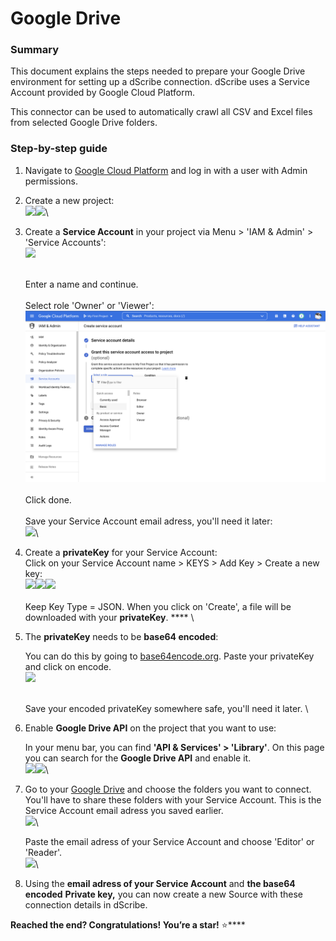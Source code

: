 # Google Drive

### Summary

This document explains the steps needed to prepare your Google Drive environment for setting up a dScribe connection. dScribe uses a Service Account provided by Google Cloud Platform.

This connector can be used to automatically crawl all CSV and Excel files from selected Google Drive folders.&#x20;

### Step-by-step guide

1. Navigate to [Google Cloud Platform](https://console.cloud.google.com) and log in with a user with Admin permissions.
2. Create a new project: \
   ![](../../.gitbook/assets/googledrive\_createProject.png)![](../../.gitbook/assets/googledrive\_createProject2.png)\

3.  Create a **Service Account** in your project via Menu > 'IAM & Admin' > 'Service Accounts':\
    ![](../../.gitbook/assets/googledrive\_creatingServiceAccount.png)

    \
    Enter a name and continue.\
    \
    Select role 'Owner' or 'Viewer':\
    ![](<../../.gitbook/assets/Screenshot 2022-03-30 at 13.55.16.png>)\
    \
    Click done.\
    \
    Save your Service Account email adress, you'll need it later:\
    ![](../../.gitbook/assets/googledrive\_createPrivateKey1.png)\

4. Create a **privateKey** for your Service Account:\
   Click on your Service Account name > KEYS > Add Key > Create a new key:\
   ![](../../.gitbook/assets/googledrive\_createPrivateKey1.png)![](../../.gitbook/assets/googledrive\_createPrivateKey2.png)![](../../.gitbook/assets/googledrive\_createPrivateKey3.png)\
   \
   Keep Key Type = JSON. When you click on 'Create', a file will be downloaded with your **privateKey**. **** \

5.  The **privateKey** needs to be **base64 encoded**:

    You can do this by going to [base64encode.org](https://www.base64encode.org). Paste your privateKey and click on encode.\
    ![](../../.gitbook/assets/googledrive\_encodedPrivateKey.png)

    \
    Save your encoded privateKey somewhere safe, you'll need it later. \

6.  Enable **Google Drive API** on the project that you want to use:

    In your menu bar, you can find **'API & Services' > 'Library'**. On this page you can search for the **Google Drive API** and enable it.\
    ![](../../.gitbook/assets/googledrive\_enableApi2.png)![](../../.gitbook/assets/googledrive\_enableApi.png)\

7.  Go to your [Google Drive](https://drive.google.com) and choose the folders you want to connect. You'll have to share these folders with your Service Account. This is the Service Account email adress you saved earlier.\
    ![](../../.gitbook/assets/googledrive\_shareDrive.png)\


    Paste the email adress of your Service Account and choose 'Editor' or 'Reader'.\
    ![](../../.gitbook/assets/googledrive\_shareDrive2.png)\

8. Using the **email adress of your Service Account** and **the base64 encoded** **Private key,** you can now create a new Source with these connection details in dScribe.

**Reached the end? Congratulations! You’re a star!** :star:****









